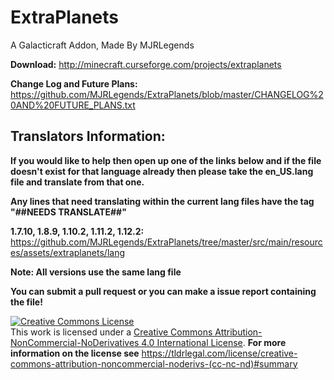 # ExtraPlanets
A Galacticraft Addon, Made By MJRLegends 

**Download:** http://minecraft.curseforge.com/projects/extraplanets

**Change Log and Future Plans:** https://github.com/MJRLegends/ExtraPlanets/blob/master/CHANGELOG%20AND%20FUTURE_PLANS.txt

## Translators Information:

**If you would like to help then open up one of the links below and if the file doesn't exist for that language already then please take the en_US.lang file and translate from that one.**

**Any lines that need translating within the current lang files have the tag "##NEEDS TRANSLATE##"**

**1.7.10, 1.8.9, 1.10.2, 1.11.2, 1.12.2:**
https://github.com/MJRLegends/ExtraPlanets/tree/master/src/main/resources/assets/extraplanets/lang

**Note: All versions use the same lang file**

**You can submit a pull request or you can make a issue report containing the file!**

<a rel="license" href="http://creativecommons.org/licenses/by-nc-nd/4.0/"><img alt="Creative Commons License" style="border-width:0" src="https://i.creativecommons.org/l/by-nc-nd/4.0/88x31.png" /></a><br />This work is licensed under a <a rel="license" href="http://creativecommons.org/licenses/by-nc-nd/4.0/">Creative Commons Attribution-NonCommercial-NoDerivatives 4.0 International License</a>. **For more information on the license see** https://tldrlegal.com/license/creative-commons-attribution-noncommercial-noderivs-(cc-nc-nd)#summary
